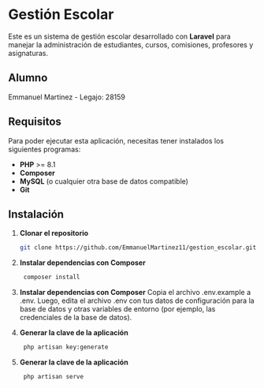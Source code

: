 # Gestión Escolar

Este es un sistema de gestión escolar desarrollado con **Laravel** para manejar la administración de estudiantes, cursos, comisiones, profesores y asignaturas.

## Alumno
Emmanuel Martinez - Legajo: 28159


## Requisitos

Para poder ejecutar esta aplicación, necesitas tener instalados los siguientes programas:

- **PHP** >= 8.1
- **Composer**
- **MySQL** (o cualquier otra base de datos compatible)
- **Git**

## Instalación

1. **Clonar el repositorio**
   ```bash
   git clone https://github.com/EmmanuelMartinez11/gestion_escolar.git

2. **Instalar dependencias con Composer**
   ```bash
    composer install

3. **Instalar dependencias con Composer**
   Copia el archivo .env.example a .env. Luego, edita el archivo .env con tus datos de configuración para la base de datos y otras variables de entorno (por ejemplo, las credenciales de la base de datos).

4. **Generar la clave de la aplicación**
   ```bash
    php artisan key:generate

5. **Generar la clave de la aplicación**
   ```bash
    php artisan serve
